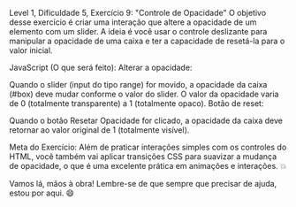 Level 1, Dificuldade 5, Exercício 9: "Controle de Opacidade"
O objetivo desse exercício é criar uma interação que altere a opacidade de um elemento com um slider. 
A ideia é você usar o controle deslizante para manipular a opacidade de uma caixa e ter a capacidade de resetá-la para o valor inicial.

JavaScript (O que será feito):
Alterar a opacidade:

Quando o slider (input do tipo range) for movido, a opacidade da caixa (#box) deve mudar conforme o valor do slider. O valor da opacidade varia de 0 (totalmente transparente) a 1 (totalmente opaco).
Botão de reset:

Quando o botão Resetar Opacidade for clicado, a opacidade da caixa deve retornar ao valor original de 1 (totalmente visível).

Meta do Exercício: Além de praticar interações simples com os controles do HTML, você também vai aplicar transições CSS para suavizar a mudança de opacidade, o que é uma excelente prática em animações e interações. 💥

Vamos lá, mãos à obra! Lembre-se de que sempre que precisar de ajuda, estou por aqui. 😄



